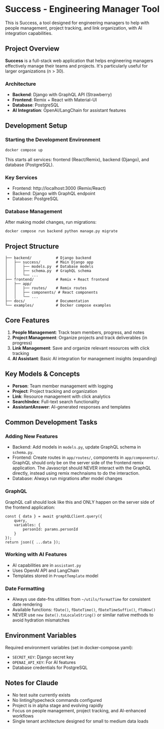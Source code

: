 # Success - Engineering Manager Tool

This is Success, a tool designed for engineering managers to help with people management, project tracking, and link organization, with AI integration capabilities.

## Project Overview

**Success** is a full-stack web application that helps engineering managers effectively manage their teams and projects. It's particularly useful for larger organizations (n > 30).

### Architecture
- **Backend**: Django with GraphQL API (Strawberry)
- **Frontend**: Remix + React with Material-UI
- **Database**: PostgreSQL
- **AI Integration**: OpenAI/LangChain for assistant features

## Development Setup

### Starting the Development Environment
```bash
docker compose up
```

This starts all services: frontend (React/Remix), backend (Django), and database (PostgreSQL).

### Key Services
- Frontend: http://localhost:3000 (Remix/React)
- Backend: Django with GraphQL endpoint
- Database: PostgreSQL

### Database Management
After making model changes, run migrations:
```bash
docker compose run backend python manage.py migrate
```

## Project Structure

```
├── backend/           # Django backend
│   ├── success/       # Main Django app
│   │   ├── models.py  # Database models
│   │   ├── schema.py  # GraphQL schema
│   │   └── ...
├── frontend/          # Remix + React frontend
│   ├── app/
│   │   ├── routes/    # Remix routes
│   │   ├── components/ # React components
│   │   └── ...
├── docs/              # Documentation
└── examples/          # Docker compose examples
```

## Core Features

1. **People Management**: Track team members, progress, and notes
2. **Project Management**: Organize projects and track deliverables (in progress)
3. **Link Management**: Save and organize relevant resources with click tracking
4. **AI Assistant**: Basic AI integration for management insights (expanding)

## Key Models & Concepts

- **Person**: Team member management with logging
- **Project**: Project tracking and organization
- **Link**: Resource management with click analytics
- **SearchIndex**: Full-text search functionality
- **AssistantAnswer**: AI-generated responses and templates

## Common Development Tasks

### Adding New Features
- Backend: Add models in `models.py`, update GraphQL schema in `schema.py`. 
- Frontend: Create routes in `app/routes/`, components in `app/components/`. GraphQL should only be on the server side of the frontend remix application. The Javascript should NEVER interact with the GraphQL directly, instead using remix mechnaisms to do the interaction.  
- Database: Always run migrations after model changes

### GraphQL 
GraphQL call should look like this and ONLY happen on the server side of the frontend application:

```
const { data } = await graphQLClient.query({
    query,
    variables: {
        personId: params.personId
    }
});
return json({ ...data });

```
### Working with AI Features
- AI capabilities are in `assistant.py`
- Uses OpenAI API and LangChain
- Templates stored in `PromptTemplate` model

### Date Formatting
- Always use date-fns utilities from `~/utils/formatTime` for consistent date rendering
- Available functions: `fDate()`, `fDateTime()`, `fDateTimeSuffix()`, `fToNow()`
- NEVER use `new Date().toLocaleString()` or similar native methods to avoid hydration mismatches

## Environment Variables
Required environment variables (set in docker-compose.yaml):
- `SECRET_KEY`: Django secret key
- `OPENAI_API_KEY`: For AI features
- Database credentials for PostgreSQL

## Notes for Claude
- No test suite currently exists
- No linting/typecheck commands configured
- Project is in alpha stage and evolving rapidly
- Focus on people management, project tracking, and AI-enhanced workflows
- Single tenant architecture designed for small to medium data loads